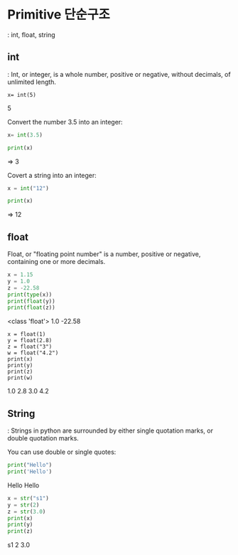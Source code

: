 # Primitive 단순구조

: int, float, string

## int

: Int, or integer, is a whole number, positive or negative, without decimals, of unlimited length.

```
x= int(5)
```

5

Convert the number 3.5 into an integer:

```python
x= int(3.5)

print(x)
```

=> 3

Covert a string into an integer:

```python
x = int("12")

print(x)
```

=> 12

## float

Float, or "floating point number" is a number, positive or negative, containing one or more decimals.

```python
x = 1.15
y = 1.0
z = -22.58
print(type(x))
print(float(y))
print(float(z))
```

<class 'float'>
1.0
-22.58

```
x = float(1)
y = float(2.8)
z = float("3")
w = float("4.2")
print(x)
print(y)
print(z)
print(w)
```

1.0
2.8
3.0
4.2

## String

: Strings in python are surrounded by either single quotation marks, or double quotation marks.

You can use double or single quotes:

```python
print("Hello")
print('Hello')
```

Hello
Hello


```python
x = str("s1")
y = str(2)
z = str(3.0)
print(x)
print(y)
print(z)
```

s1
2
3.0
